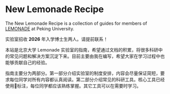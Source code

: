 # New Lemonade Recipe

The New Lemonade Recipe is a collection of guides for members of [LEMONADE](https://www.youwei.xyz) at Peking University.

实验室招收 **2026** 年入学博士生两人。请提前联系！

本站是北京大学 Lemonade 实验室的指南，希望通过文档的积累，将很多科研中的常见问题和解决方案沉淀下来。目前主要由我在编写，希望大家在学习过程中也能够贡献自己的经验。

指南主要分为两部分。第一部分介绍实验室的制度安排，内容会尽量保证简短，要求每位同学对所有内容都认真阅读。第二部分介绍常见的科研工具。核心工具已经使用🌟标注，每位同学都应该熟练掌握。其它工具可以在需要时学习。
